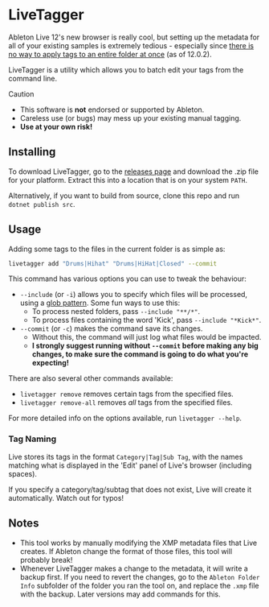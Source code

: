 # LiveTagger

Ableton Live 12's new browser is really cool, but setting up the metadata for all of your existing samples is extremely tedious - especially since  [there is no way to apply tags to an entire folder at once](https://ableton.centercode.com/project/feedback/view.html?cap=ea2ce822bd02401dba446c068717bc68&uf=e788c9befb6e46408e9ad7a0f7979a05) (as of 12.0.2).

LiveTagger is a utility which allows you to batch edit your tags from the command line.

> [!CAUTION]
> * This software is **not** endorsed or supported by Ableton.
> * Careless use (or bugs) may mess up your existing manual tagging.
> * **Use at your own risk!**

## Installing

To download LiveTagger, go to the [releases page](https://github.com/17cupsofcoffee/LiveTagger/releases) and download the .zip file for your platform. Extract this into a location that is on your system `PATH`.

Alternatively, if you want to build from source, clone this repo and run `dotnet publish src`.

## Usage

Adding some tags to the files in the current folder is as simple as:

```bash
livetagger add "Drums|Hihat" "Drums|HiHat|Closed" --commit
```

This command has various options you can use to tweak the behaviour:

* `--include` (or `-i`) allows you to specify which files will be processed, using a [glob pattern](https://www.digitalocean.com/community/tools/glob). Some fun ways to use this:
    * To process nested folders, pass `--include "**/*"`.
    * To process files containing the word 'Kick', pass `--include "*Kick*"`.
* `--commit` (or `-c`) makes the command save its changes.
    * Without this, the command will just log what files would be impacted.
    * **I strongly suggest running without `--commit` before making any big changes, to make sure the command is going to do what you're expecting!**

There are also several other commands available:

* `livetagger remove` removes certain tags from the specified files.
* `livetagger remove-all` removes *all* tags from the specified files.

For more detailed info on the options available, run `livetagger --help`.

### Tag Naming

Live stores its tags in the format `Category|Tag|Sub Tag`, with the names matching what is displayed in the 'Edit' panel of Live's browser (including spaces).

If you specify a category/tag/subtag that does not exist, Live will create it automatically. Watch out for typos!

## Notes

* This tool works by manually modifying the XMP metadata files that Live creates. If Ableton change the format of those files, this tool will probably break!
* Whenever LiveTagger makes a change to the metadata, it will write a backup first. If you need to revert the changes, go to the `Ableton Folder Info` subfolder of the folder you ran the tool on, and replace the `.xmp` file with the backup. Later versions may add commands for this. 